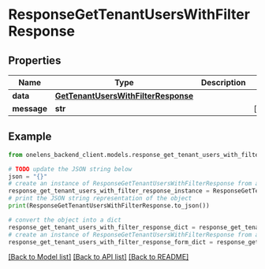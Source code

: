 # ResponseGetTenantUsersWithFilterResponse


## Properties

Name | Type | Description | Notes
------------ | ------------- | ------------- | -------------
**data** | [**GetTenantUsersWithFilterResponse**](GetTenantUsersWithFilterResponse.md) |  | 
**message** | **str** |  | [optional] 

## Example

```python
from onelens_backend_client.models.response_get_tenant_users_with_filter_response import ResponseGetTenantUsersWithFilterResponse

# TODO update the JSON string below
json = "{}"
# create an instance of ResponseGetTenantUsersWithFilterResponse from a JSON string
response_get_tenant_users_with_filter_response_instance = ResponseGetTenantUsersWithFilterResponse.from_json(json)
# print the JSON string representation of the object
print(ResponseGetTenantUsersWithFilterResponse.to_json())

# convert the object into a dict
response_get_tenant_users_with_filter_response_dict = response_get_tenant_users_with_filter_response_instance.to_dict()
# create an instance of ResponseGetTenantUsersWithFilterResponse from a dict
response_get_tenant_users_with_filter_response_form_dict = response_get_tenant_users_with_filter_response.from_dict(response_get_tenant_users_with_filter_response_dict)
```
[[Back to Model list]](../README.md#documentation-for-models) [[Back to API list]](../README.md#documentation-for-api-endpoints) [[Back to README]](../README.md)



